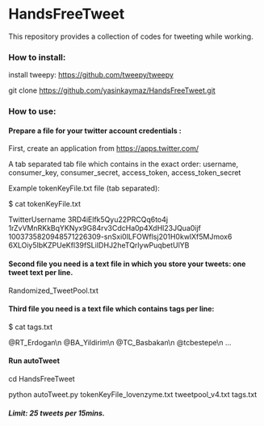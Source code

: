 # HandsFreeTweet
This repository provides a collection of codes for tweeting while working.

### How to install:
install tweepy: https://github.com/tweepy/tweepy

git clone https://github.com/yasinkaymaz/HandsFreeTweet.git

### How to use:

#### Prepare a file for your twitter account credentials :

First, create an application from https://apps.twitter.com/

A tab separated tab file which contains in the exact order: username, consumer_key, consumer_secret, access_token, access_token_secret

Example tokenKeyFile.txt file (tab separated):

$ cat tokenKeyFile.txt

TwitterUsername	3RD4iElfk5Qyu22PRCQq6to4j	1rZvVMnRKkBqYKNyx9G84rv3CdcHa0p4XdHl23JQua0ijf	1003735820948571226309-snSxi0ILFOWflsj201H0kwlXf5MJmox6	6XLOiy5IbKZPUeKfl39fSLiIDHJ2heTQrlywPuqbetUlYB

#### Second file you need is a text file in which you store your tweets: one tweet text per line.
Randomized_TweetPool.txt

#### Third file you need is a text file which contains tags per line:
$ cat tags.txt

@RT_Erdogan\n
@BA_Yildirim\n
@TC_Basbakan\n
@tcbestepe\n
...


#### Run autoTweet

cd HandsFreeTweet

python autoTweet.py tokenKeyFile_lovenzyme.txt tweetpool_v4.txt tags.txt

##### Limit: 25 tweets per 15mins.
